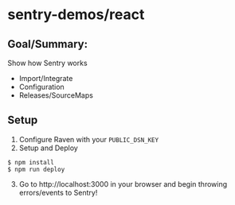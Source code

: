 # sentry-demos/react

## Goal/Summary:
Show how Sentry works
- Import/Integrate
- Configuration
- Releases/SourceMaps

## Setup
1. Configure Raven with your `PUBLIC_DSN_KEY`
2. Setup and Deploy
```
$ npm install
$ npm run deploy
```
3. Go to http://localhost:3000 in your browser and begin throwing errors/events to Sentry!
